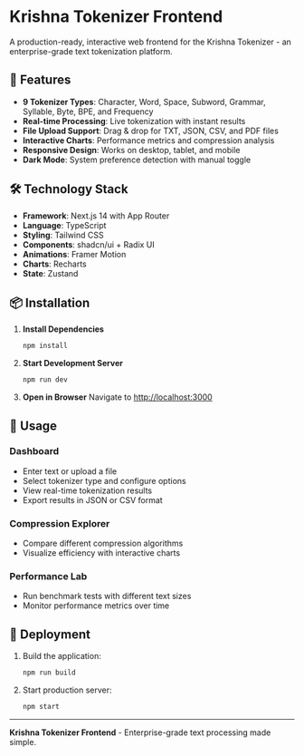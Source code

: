 # Krishna Tokenizer Frontend

A production-ready, interactive web frontend for the Krishna Tokenizer - an enterprise-grade text tokenization platform.

## 🚀 Features

- **9 Tokenizer Types**: Character, Word, Space, Subword, Grammar, Syllable, Byte, BPE, and Frequency
- **Real-time Processing**: Live tokenization with instant results
- **File Upload Support**: Drag & drop for TXT, JSON, CSV, and PDF files
- **Interactive Charts**: Performance metrics and compression analysis
- **Responsive Design**: Works on desktop, tablet, and mobile
- **Dark Mode**: System preference detection with manual toggle

## 🛠️ Technology Stack

- **Framework**: Next.js 14 with App Router
- **Language**: TypeScript
- **Styling**: Tailwind CSS
- **Components**: shadcn/ui + Radix UI
- **Animations**: Framer Motion
- **Charts**: Recharts
- **State**: Zustand

## 📦 Installation

1. **Install Dependencies**
   ```bash
   npm install
   ```

2. **Start Development Server**
   ```bash
   npm run dev
   ```

3. **Open in Browser**
   Navigate to [http://localhost:3000](http://localhost:3000)

## 🎯 Usage

### Dashboard
- Enter text or upload a file
- Select tokenizer type and configure options
- View real-time tokenization results
- Export results in JSON or CSV format

### Compression Explorer
- Compare different compression algorithms
- Visualize efficiency with interactive charts

### Performance Lab
- Run benchmark tests with different text sizes
- Monitor performance metrics over time

## 🚀 Deployment

1. Build the application:
   ```bash
   npm run build
   ```

2. Start production server:
   ```bash
   npm start
   ```

---

**Krishna Tokenizer Frontend** - Enterprise-grade text processing made simple.